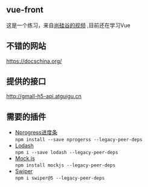 ## vue-front
这是一个练习，来自[尚硅谷的视频](https://www.bilibili.com/video/BV1Vf4y1T7bw?p=1&vd_source=506b4af300a220bc503d816c70471feb) ,目前还在学习Vue  

## 不错的网站
https://docschina.org/  

## 提供的接口
http://gmall-h5-api.atguigu.cn

## 需要的插件
- [Nprogress进度条](https://github.com/rstacruz/nprogress)  
`npm install --save nprogerss --legacy-peer-deps`
- [Lodash](https://www.lodashjs.com/)  
`npm i --save lodash --legacy-peer-deps`
- [Mock.js](http://mockjs.com/)  
`npm install mockjs --legacy-peer-deps`
- [Swiper](https://www.swiper.com.cn/)  
`npm i swiper@5 --legacy-peer-deps`

